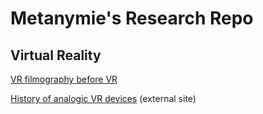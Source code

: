 # Metanymie's Research Repo

## Virtual Reality
[VR filmography before VR](https://metanymie.github.io/vr_films)

[History of analogic VR devices](https://www.vrs.org.uk/virtual-reality/history.html)  (external site)
